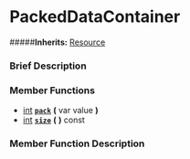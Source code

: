 #  PackedDataContainer  
#####**Inherits:** [Resource](class_resource)

###  Brief Description  


###  Member Functions 
  * [int](class_int)  **[`pack`](#pack)**  **(** var value  **)**
  * [int](class_int)  **[`size`](#size)**  **(** **)** const

###  Member Function Description  
